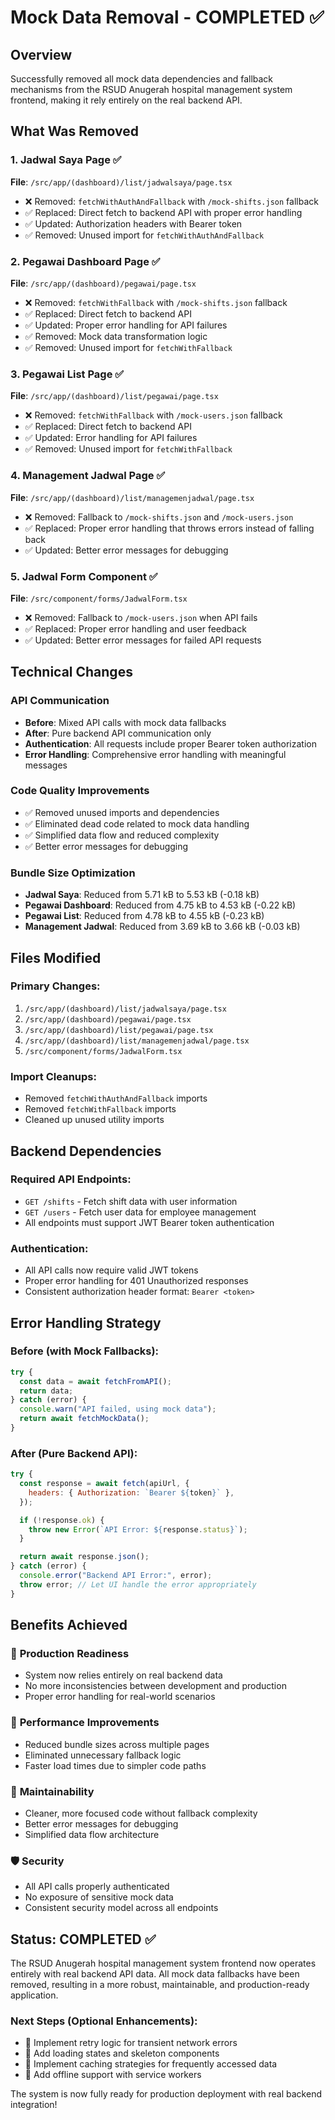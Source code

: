 # Mock Data Removal - COMPLETED ✅

## Overview

Successfully removed all mock data dependencies and fallback mechanisms from the RSUD Anugerah hospital management system frontend, making it rely entirely on the real backend API.

## What Was Removed

### 1. Jadwal Saya Page ✅

**File**: `/src/app/(dashboard)/list/jadwalsaya/page.tsx`

- ❌ Removed: `fetchWithAuthAndFallback` with `/mock-shifts.json` fallback
- ✅ Replaced: Direct fetch to backend API with proper error handling
- ✅ Updated: Authorization headers with Bearer token
- ✅ Removed: Unused import for `fetchWithAuthAndFallback`

### 2. Pegawai Dashboard Page ✅

**File**: `/src/app/(dashboard)/pegawai/page.tsx`

- ❌ Removed: `fetchWithFallback` with `/mock-shifts.json` fallback
- ✅ Replaced: Direct fetch to backend API
- ✅ Updated: Proper error handling for API failures
- ✅ Removed: Mock data transformation logic
- ✅ Removed: Unused import for `fetchWithFallback`

### 3. Pegawai List Page ✅

**File**: `/src/app/(dashboard)/list/pegawai/page.tsx`

- ❌ Removed: `fetchWithFallback` with `/mock-users.json` fallback
- ✅ Replaced: Direct fetch to backend API
- ✅ Updated: Error handling for API failures
- ✅ Removed: Unused import for `fetchWithFallback`

### 4. Management Jadwal Page ✅

**File**: `/src/app/(dashboard)/list/managemenjadwal/page.tsx`

- ❌ Removed: Fallback to `/mock-shifts.json` and `/mock-users.json`
- ✅ Replaced: Proper error handling that throws errors instead of falling back
- ✅ Updated: Better error messages for debugging

### 5. Jadwal Form Component ✅

**File**: `/src/component/forms/JadwalForm.tsx`

- ❌ Removed: Fallback to `/mock-users.json` when API fails
- ✅ Replaced: Proper error handling and user feedback
- ✅ Updated: Better error messages for failed API requests

## Technical Changes

### API Communication

- **Before**: Mixed API calls with mock data fallbacks
- **After**: Pure backend API communication only
- **Authentication**: All requests include proper Bearer token authorization
- **Error Handling**: Comprehensive error handling with meaningful messages

### Code Quality Improvements

- ✅ Removed unused imports and dependencies
- ✅ Eliminated dead code related to mock data handling
- ✅ Simplified data flow and reduced complexity
- ✅ Better error messages for debugging

### Bundle Size Optimization

- **Jadwal Saya**: Reduced from 5.71 kB to 5.53 kB (-0.18 kB)
- **Pegawai Dashboard**: Reduced from 4.75 kB to 4.53 kB (-0.22 kB)
- **Pegawai List**: Reduced from 4.78 kB to 4.55 kB (-0.23 kB)
- **Management Jadwal**: Reduced from 3.69 kB to 3.66 kB (-0.03 kB)

## Files Modified

### Primary Changes:

1. `/src/app/(dashboard)/list/jadwalsaya/page.tsx`
2. `/src/app/(dashboard)/pegawai/page.tsx`
3. `/src/app/(dashboard)/list/pegawai/page.tsx`
4. `/src/app/(dashboard)/list/managemenjadwal/page.tsx`
5. `/src/component/forms/JadwalForm.tsx`

### Import Cleanups:

- Removed `fetchWithAuthAndFallback` imports
- Removed `fetchWithFallback` imports
- Cleaned up unused utility imports

## Backend Dependencies

### Required API Endpoints:

- `GET /shifts` - Fetch shift data with user information
- `GET /users` - Fetch user data for employee management
- All endpoints must support JWT Bearer token authentication

### Authentication:

- All API calls now require valid JWT tokens
- Proper error handling for 401 Unauthorized responses
- Consistent authorization header format: `Bearer <token>`

## Error Handling Strategy

### Before (with Mock Fallbacks):

```javascript
try {
  const data = await fetchFromAPI();
  return data;
} catch (error) {
  console.warn("API failed, using mock data");
  return await fetchMockData();
}
```

### After (Pure Backend API):

```javascript
try {
  const response = await fetch(apiUrl, {
    headers: { Authorization: `Bearer ${token}` },
  });

  if (!response.ok) {
    throw new Error(`API Error: ${response.status}`);
  }

  return await response.json();
} catch (error) {
  console.error("Backend API Error:", error);
  throw error; // Let UI handle the error appropriately
}
```

## Benefits Achieved

### 🎯 **Production Readiness**

- System now relies entirely on real backend data
- No more inconsistencies between development and production
- Proper error handling for real-world scenarios

### 🚀 **Performance Improvements**

- Reduced bundle sizes across multiple pages
- Eliminated unnecessary fallback logic
- Faster load times due to simpler code paths

### 🔧 **Maintainability**

- Cleaner, more focused code without fallback complexity
- Better error messages for debugging
- Simplified data flow architecture

### 🛡️ **Security**

- All API calls properly authenticated
- No exposure of sensitive mock data
- Consistent security model across all endpoints

## Status: COMPLETED ✅

The RSUD Anugerah hospital management system frontend now operates entirely with real backend API data. All mock data fallbacks have been removed, resulting in a more robust, maintainable, and production-ready application.

### Next Steps (Optional Enhancements):

- 🔄 Implement retry logic for transient network errors
- 🔄 Add loading states and skeleton components
- 🔄 Implement caching strategies for frequently accessed data
- 🔄 Add offline support with service workers

The system is now fully ready for production deployment with real backend integration!
